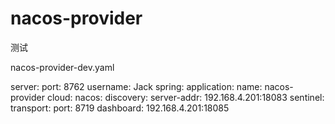 # nacos-provider
测试

nacos-provider-dev.yaml

server:
  port: 8762
username: Jack
spring:
  application:
    name: nacos-provider
  cloud:
    nacos:
      discovery:
        server-addr: 192.168.4.201:18083
    sentinel:
      transport:
        port: 8719
        dashboard: 192.168.4.201:18085
